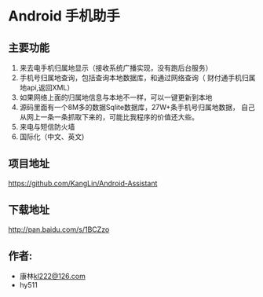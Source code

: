 Android 手机助手
=========

## 主要功能

1.  来去电手机归属地显示（接收系统广播实现，没有跑后台服务）
2.  手机号归属地查询，包括查询本地数据库，和通过网络查询（ 财付通手机归属地api,返回XML）
3.  如果网络上面的归属地信息与本地不一样，可以一键更新到本地
4.  源码里面有一个8M多的数据Sqlite数据库，27W+条手机号归属地数据，
     自己从网上一条一条抓取下来的，可能比我程序的价值还大些。
5.  来电与短信防火墙
6. 国际化（中文、英文)

## 项目地址
https://github.com/KangLin/Android-Assistant

## 下载地址
http://pan.baidu.com/s/1BCZzo

## 作者:
+ 康林<kl222@126.com>
+ hy511
